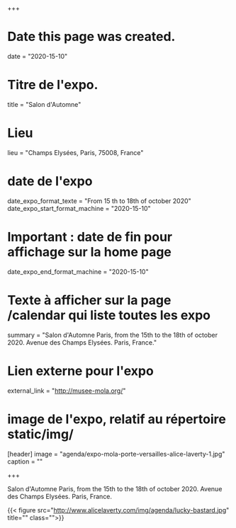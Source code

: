 +++
# Date this page was created.
date = "2020-15-10"

# Titre de l'expo.
title = "Salon d'Automne"
# Lieu
lieu = "Champs Elysées, Paris, 75008, France"

# date de l'expo
date_expo_format_texte = "From 15 th to 18th of october 2020"
date_expo_start_format_machine = "2020-15-10"
# Important : date de fin pour affichage sur la home page
date_expo_end_format_machine = "2020-15-10"

# Texte à afficher sur la page /calendar qui liste toutes les expo
summary = "Salon d'Automne Paris, from the 15th to the 18th of october 2020. Avenue des Champs Elysées. Paris, France."
# Lien externe pour l'expo
external_link = "http://musee-mola.org/"
# image de l'expo, relatif au répertoire static/img/
[header]
image = "agenda/expo-mola-porte-versailles-alice-laverty-1.jpg"
caption = ""

+++

Salon d'Automne Paris, from the 15th to the 18th of october 2020. Avenue des Champs Elysées. Paris, France.

{{< figure src="http://www.alicelaverty.com/img/agenda/lucky-bastard.jpg" title="" class="">}}
